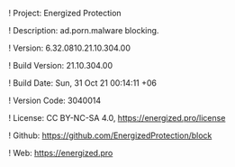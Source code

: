 ! Project: Energized Protection

! Description: ad.porn.malware blocking.

! Version: 6.32.0810.21.10.304.00

! Build Version: 21.10.304.00

! Build Date: Sun, 31 Oct 21 00:14:11 +06

! Version Code: 3040014

! License: CC BY-NC-SA 4.0, https://energized.pro/license

! Github: https://github.com/EnergizedProtection/block

! Web: https://energized.pro
